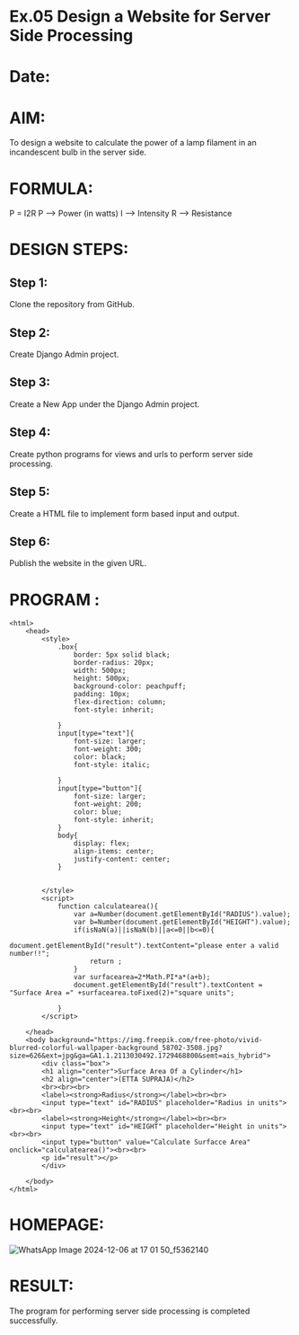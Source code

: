 # Ex.05 Design a Website for Server Side Processing
# Date:
# AIM:
To design a website to calculate the power of a lamp filament in an incandescent bulb in the server side.

# FORMULA:
P = I2R
P --> Power (in watts)
 I --> Intensity
 R --> Resistance

# DESIGN STEPS:
## Step 1:
Clone the repository from GitHub.

## Step 2:
Create Django Admin project.

## Step 3:
Create a New App under the Django Admin project.

## Step 4:
Create python programs for views and urls to perform server side processing.

## Step 5:
Create a HTML file to implement form based input and output.

## Step 6:
Publish the website in the given URL.

# PROGRAM :
```
<html>
    <head>
        <style>
            .box{
                border: 5px solid black;
                border-radius: 20px;
                width: 500px;
                height: 500px;
                background-color: peachpuff;
                padding: 10px;
                flex-direction: column;
                font-style: inherit;
                
            }
            input[type="text"]{
                font-size: larger;
                font-weight: 300;
                color: black;
                font-style: italic;
                
            }
            input[type="button"]{
                font-size: larger;
                font-weight: 200;
                color: blue;
                font-style: inherit;
            }
            body{
                display: flex;
                align-items: center;
                justify-content: center;
            }


        </style>
        <script>
            function calculatearea(){
                var a=Number(document.getElementById("RADIUS").value);
                var b=Number(document.getElementById("HEIGHT").value);
                if(isNaN(a)||isNaN(b)||a<=0||b<=0){
                    document.getElementById("result").textContent="please enter a valid number!!";
                    return ;
                }
                var surfacearea=2*Math.PI*a*(a+b);
                document.getElementById("result").textContent = "Surface Area =" +surfacearea.toFixed(2)+"square units";

            }
        </script>

    </head>
    <body background="https://img.freepik.com/free-photo/vivid-blurred-colorful-wallpaper-background_58702-3508.jpg?size=626&ext=jpg&ga=GA1.1.2113030492.1729468800&semt=ais_hybrid">
        <div class="box">
        <h1 align="center">Surface Area Of a Cylinder</h1>
        <h2 align="center">(ETTA SUPRAJA)</h2>
        <br><br><br>
        <label><strong>Radius</strong></label><br><br>
        <input type="text" id="RADIUS" placeholder="Radius in units"><br><br>
        <label><strong>Height</strong></label><br><br>
        <input type="text" id="HEIGHT" placeholder="Height in units"><br><br>
        <input type="button" value="Calculate Surfacce Area" onclick="calculatearea()"><br><br>
        <p id="result"></p>
        </div>

    </body>
</html>
```

# HOMEPAGE:

![WhatsApp Image 2024-12-06 at 17 01 50_f5362140](https://github.com/user-attachments/assets/1d6fb607-9332-42bc-a36d-6ddec6ab0e91)

# RESULT:
The program for performing server side processing is completed successfully.
